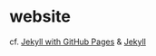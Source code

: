 # website

cf. [Jekyll with GitHub Pages](https://help.github.com/articles/using-jekyll-with-pages/) & [Jekyll](http://jekyllrb.com/docs/home/)

